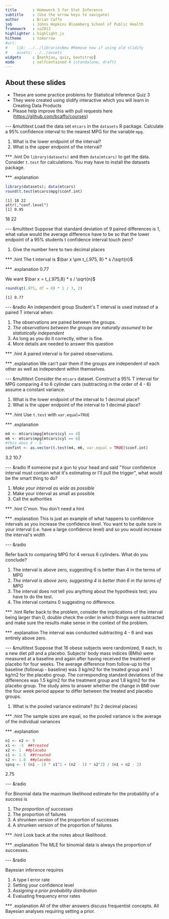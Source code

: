 ```yaml
---
title       : Homework 3 for Stat Inference
subtitle    : (Use the arrow keys to navigate)
author      : Brian Caffo
job         : Johns Hopkins Bloomberg School of Public Health
framework   : io2012
highlighter : highlight.js  
hitheme     : tomorrow       
#url:
#    lib: ../../librariesNew #Remove new if using old slidify
#    assets: ../../assets
widgets     : [mathjax, quiz, bootstrap]
mode        : selfcontained # {standalone, draft}
---
```




## About these slides
- These are some practice problems for Statistical Inference Quiz 3
- They were created using slidify interactive which you will learn in 
Creating Data Products
- Please help improve this with pull requests here
(https://github.com/bcaffo/courses)



--- &multitext
Load the data set `mtcars` in the `datasets` R package. Calculate a 
95% confidence interval to the nearest MPG for the variable `mpg`.

1. What is the lower endpoint of the interval?
2. What is the upper endpoint of the interval?

*** .hint
Do `library(datasets)` and then `data(mtcars)` to get the data.
Consider `t.test` for calculations. You may have to install
the datasets package.


*** .explanation

```r
library(datasets); data(mtcars)
round(t.test(mtcars$mpg)$conf.int)
```

```
[1] 18 22
attr(,"conf.level")
[1] 0.95
```


<span class="answer">18</span>
<span class="answer">22</span>

--- &multitext
Suppose that standard deviation of 9 paired differences is $1$, what value would the average difference have to be so that the lower endpoint of a 95%
students t confidence interval touch zero?

1. Give the number here to two decimal places

*** .hint
The t interval is $\bar x \pm t_{.975, 8} * s /\sqrt{n}$

*** .explanation
<span class="answer">0.77</span>

We want $\bar x = t_{.975,8} * s / \sqrt{n}$

```r
round(qt(.975, df = 8) * 1 / 3, 2)
```

```
[1] 0.77
```



--- &radio
An independent group Student's T interval is used instead of
a paired T interval when:

1. The observations are paired between the groups.
2. _The observations between the groups are naturally assumed to be statistically independent_
3. As long as you do it correctly, either is fine.
4. More details are needed to answer this question

*** .hint
A paired interval is for paired observations.

*** .explanation
We can't pair them if the groups are independent of each other as well as independent within themselves.


--- &multitext
Consider the `mtcars` dataset. Construct a 95% T interval for MPG comparing
4 to 6 cylinder cars (subtracting in the order of 4 - 6) 
assume a constant variance.

1. What is the lower endpoint of the interval to 1 decimal place?
2. What is the upper endpoint of the interval to 1 decimal place?

*** .hint
Use `t.test` with `var.equal=TRUE`

*** .explanation


```r
m4 <- mtcars$mpg[mtcars$cyl == 4]
m6 <- mtcars$mpg[mtcars$cyl == 6]
#this does 4 - 6
confint <- as.vector(t.test(m4, m6, var.equal = TRUE)$conf.int)
```


<span class="answer">3.2</span>
<span class="answer">10.7</span>


--- &radio
If someone put a gun to your head and said "Your confidence interval
must contain what it's estimating or I'll pull the trigger", what would
be the smart thing to do?

1. _Make your interval as wide as possible_
2. Make your interval as small as possible
3. Call the authorities

*** .hint
C'mon. You don't need a hint

*** .explanation
This is just an example of what happens to confidence intervals as you
increase the confidence level. You want to be quite sure in your interval (i.e.
have a large confidence level) and so you would increase the interval's width

--- &radio

Refer back to comparing MPG for 4 versus 6 cylinders. What do you conclude?

1. The interval is above zero, suggesting 6 is better than 4 in the terms of MPG
2. _The interval is above zero, suggesting 4 is better than 6 in the terms of MPG_
3. The interval does not tell you anything about the hypothesis test; you have to do the test.
4. The interval contains 0 suggesting no difference.

*** .hint
Refer back to the problem, consider the implications of the interval being
larger than 0, double check the order in which things were subtracted and
make sure the results make sense in the context of the problem.

*** .explanation
The interval was conducted subtracting 4 - 6 and was entirely above zero.

--- &multitext
Suppose that 18 obese subjects were randomized, 9 each, to a new diet pill and a placebo. Subjects' body mass indices (BMIs) were measured at a baseline and again after having received the treatment or placebo for four weeks. The average difference from follow-up to the baseline (followup - baseline) was 3 kg/m2 for the treated group and 1 kg/m2 for the placebo group. The corresponding standard deviations of the differences was 1.5 kg/m2 for the treatment group and 1.8 kg/m2 for the placebo group. The study aims to answer whether the change in BMI over the four week period appear to differ between the treated and placebo groups. 

1. What is the pooled variance estimate? (to 2 decimal places)


*** .hint
The sample sizes are equal, so the pooled variance is the average of the 
individual variances


*** .explanation

```r
n1 <- n2 <- 9
x1 <- -3  ##treated
x2 <- 1  ##placebo
s1 <- 1.5  ##treated
s2 <- 1.8  ##placebo
spsq <- ( (n1 - 1) * s1^2 + (n2 - 1) * s2^2) / (n1 + n2 - 2)
```

<span class="answer">2.75</span>


--- &radio

For Binomial data the maximum likelihood estimate for the probability of 
a success is

1. _The proportion of successes_
2. The proportion of failures
3. A shrunken version of the proportion of successes
4. A shrunken version of the proportion of failures

*** .hint
Look back at the notes about likelihood.

*** .explanation
The MLE for binomial data is always the proportion of successes.

--- &radio

Bayesian inference requires

1. A type I error rate
2. Setting your confidence level
3. _Assigning a prior probability distribution_
4. Evaluating frequency error rates

*** .explanation
All of the other answers discuss frequentist concepts. All Bayesian analyses requiring setting a prior.


